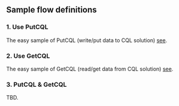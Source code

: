 ## Sample flow definitions

### 1. Use PutCQL
The easy sample of PutCQL (write/put data to CQL solution) [see](../flows/Test-PutCQL.json).

### 2. Use GetCQL
The easy sample of GetCQL (read/get data from CQL solution) [see](../flows/Test-GetCQL.json).

### 3. PutCQL & GetCQL
TBD.
